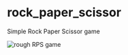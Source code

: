 

# rock_paper_scissor
 Simple Rock Paper Scissor game


![rough RPS game](https://user-images.githubusercontent.com/42762293/109601556-4f7e4080-7adc-11eb-91d0-1efc6b91785a.gif)
